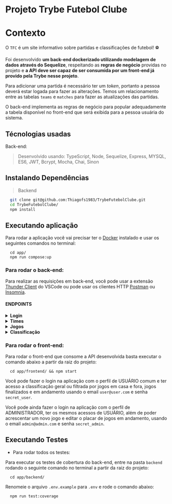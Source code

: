 # Projeto Trybe Futebol Clube

# Contexto
O `TFC` é um site informativo sobre partidas e classificações de futebol! ⚽️

  Foi desenvolvido **um back-end dockerizado utilizando modelagem de dados através do Sequelize**, respeitando as **regras de negócio** providas no projeto e **a API deve ser capaz de ser consumida por um front-end já provido pela Trybe nesse projeto**.

  Para adicionar uma partida é necessário ter um _token_, portanto a pessoa deverá estar logada para fazer as alterações. Temos um relacionamento entre as tabelas `teams` e `matches` para fazer as atualizações das partidas.

  O back-end implementa as regras de negócio para popular adequadamente a tabela disponível no front-end que será exibida para a pessoa usuária do sistema.

## Técnologias usadas

Back-end:
> Desenvolvido usando: TypeScript, Node, Sequelize, Express, MYSQL, ES6, JWT, Bcrypt, Mocha, Chai, Sinon


## Instalando Dependências

> Backend
```bash
  git clone git@github.com:Thiagofs1983/TrybeFutebolClube.git
  cd TrybeFutebolClube/ 
  npm install
``` 

## Executando aplicação

Para rodar a aplicação você vai precisar ter o [Docker](https://docs.docker.com/engine/install/ubuntu/) instalado e usar os seguintes comandos no terminal:

```
  cd app/
  npm run compose:up
```

### Para rodar o back-end:

  Para realizar as requisições em back-end, você pode usar a extensão [Thunder Client](https://www.thunderclient.com/) do VSCode ou pode usar os clientes HTTP [Postman](https://www.postman.com/) ou [Insomnia](https://insomnia.rest/).
  
#### ENDPOINTS

<details>
  <summary><strong> Login </strong></summary>
  
  - Para realizar o login utilize o método `POST` com a URL http://localhost:3001/login e na aba `Body` o json abaixo:
  ```
  {
    "email": "admin@admin.com",
    "password": "secret_admin"
}
  ```
  Caso bem sucedida, a requisição deverá gerar um TOKEN.
  
  - Para saber o tipo de usuário que realizou o login, na aba `Headers` do seu cliente Http [Thunder Client](https://www.thunderclient.com/), [Postman](https://www.postman.com/) ou [Insomnia](https://insomnia.rest/) acrescente a chave `Authorization` com o token gerado ao fazer o login. Em seguida utilize o método `GET` com a URL http://localhost:3001/login/validate.
  
</details>

<details>
  <summary><strong> Times </strong></summary>
  
  - Para pesquisar os times cadastrados, utilize o método `GET` com a URL http://localhost:3001/teams;
  - Para um time pelo seu id, utilize o método `GET` com a URL http://localhost:3001/teams/1.
  
</details>

<details>
  <summary><strong> Jogos </strong></summary>
  
  - Para pesquisar todos os jogos já realizados e em andamento, utilize o método `GET` com a URL http://localhost:3001/matches;
  - Para pesquisar apenas os jogos já finalizados, utilize o método `GET` com a URL http://localhost:3001/matches?inProgress=false;
  - Para pesquisar apenas os jogos em andamento, utilize o método `GET` com a URL http://localhost:3001/matches?inProgress=true;
  - Para adicionar um novo jogo, utilize o método `POST` com a URL http://localhost:3001/matches e na aba `Body` o json abaixo:
  ```
  {
    "homeTeam": 1,
    "awayTeam": 6,
    "homeTeamGoals": 2,
    "awayTeamGoals": 2
}
  ```
  *Obs.: É necessário que haja um TOKEN válido do tipo **admin** na chave `Authorization` da aba `Headers` e que os valores das chaves `homeTeam` e `awayTeam` sejam de times cadastrados no banco de dados e não sejam iguais. Caso contrário, a requisição retornará um erro indicativo.*
  - Para alterar o status da partida de *em andamento* para *finalizado*, utilize o método `PATCH` com a URL http://localhost:3001/matches/45/finish;
  - Para alterar o placar de uma partida em andamento, utilize o método `PATCH` com a URL http://localhost:3001/matches/47 e na aba `Body` o json abaixo:
  ```
  {
    "homeTeamGoals": 3,
    "awayTeamGoals": 1
}
  ```
  
</details>

<details>
  <summary><strong> Classificação </strong></summary>
  
  - Para ver a classificação geral dos times, utilize o método `GET` com a URL http://localhost:3001/leaderboard;
  - Para ver a classificação dos times filtrado pelos jogos em que eram mandantes, utilize o método `GET` com a URL http://localhost:3001/leaderboard/home;
  - Para ver a classificação dos times filtrado pelos jogos em que eram visitantes, utilize o método `GET` com a URL http://localhost:3001/leaderboard/away;
  
</details>

### Para rodar o front-end:

  Para rodar o front-end que consome a API desenvolvida basta executar o comando abaixo a partir da raiz do projeto:

  ```
    cd app/frontend/ && npm start
  ```
  Você pode fazer o login na aplicação com o perfil de USUÁRIO comum e ter acesso a classificação geral ou filtrada por jogos em casa e fora, jogos finalizados e em andamento usando o email `user@user.com` e senha `secret_user`.
  
  Você pode ainda fazer o login na aplicação com o perfil de ADMINISTRADOR, ter os mesmos acessos de USUÁRIO, além de poder acrescentar um novo jogo e editar o placar de jogos em andamento, usando o email `admin@admin.com` e senha `secret_admin`.

## Executando Testes

* Para rodar todos os testes:

Para executar os testes de cobertura do back-end, entre na pasta `backend` rodando o seguinte comando no terminal a partir da raiz do projeto:

```
  cd app/backend/
```
Renomeie o arquivo `.env.example` para `.env` e rode o comando abaixo:

```
  npm run test:coverage
```
